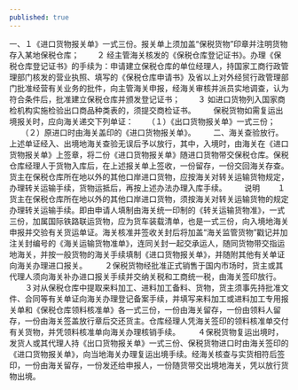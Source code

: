 ```yaml
---
published: true
---
```


一、１《进口货物报关单》一式三份。报关单上须加盖“保税货物”印章并注明货物存入某地保税仓库；
　　２ 经主管海关核发的《保税仓库登记证书》。办理《保税仓库登记证书》的手续为：申请建立保税仓库的单位经理人，持国家工商行政管理部门核发的营业执照、填写的《保税仓库申请书》及省以上对外经贸行政管理部门批准经营有关业务的批件，向主管海关申报，经海关审核并派员实地调查，认为符合条件后，批准建立保税仓库并颁发登记证书；
　　３ 如进口货物列入国家商检机构实施检验出口商品种类表的，须提交商检证书。
　　保税货物如需复运出境报关时，应向海关递交下列单证：
　　（１）《出口货物报关单》一式三份；
　　（２）原进口时由海关盖印的《进口货物报关单》。
　　二、海关查验放行。上述单证经入、出境地海关查验无误后予以放行，其中，入境时，由海关在《进口货物报关单》上签章，将二份《进口货物报关单》随进口货物带交保税仓库。保税仓库经理人于货物入库后，在上述报关单上签收，一份留存，一份交回海关存查。货主在保税仓库所在地以外的其他口岸进口货物，应按海关对转关运输货物规定，办理转关运输手续，货物运抵后，再按上述办法办理入库手续。
　　说明
　　１货主在保税仓库所在地以外的其他口岸进口货物，须按海关对转关运输货物的规定办理转关运输手续。即由申请人填制由海关统一印制的《转关运输货物准》，一式三份，加属国际铁路联运货物，应为货车装载清单，也是一式三份，向入境地海关申报并交验有关货运单证。海关核准并签收关封后将加盖“海关监管货物”戳记并加注关封编号的《海关运输货物准单》，连同关封一起交承运人，随同货物带交指运地海关，并按一般货物的海关手续填制《进口货物报关单》，并随附其他有关单证向海关办理进口报关。
　　２保税货物经批准正式销售于国内市场时，货主或其代理人须向海关补办进口报关手续并交纳关税和工商统一税，由海关签印放行。
　　３对从保税仓库中提取来料加工、进料加工备料、货物，货主须事先持批准文件、合同等有关单证向海关办理登记备案手续，并填写来料加工或进料加工专用报关单和《保税仓库领料核准单》各一式三份，一份由海关留存，一份由领料人留存，一份由海关签盖放行章后交还货主。仓库经理人凭海关签印的领料核准单交付有关货物，并凭领料核准单向海关办理核销手续。
　　４保税货物复运出境时，发货人或其代理人持《出口货物报关单》一式三份、保税货物进口时由海关签印的《进口货物报关单》，向当地海关办理复运出境手续。经海关核查与实货相符后签印，一份由海关留存，一份发还给申报人，一份随货带交出境地海关，凭以放行货物出境。